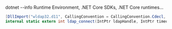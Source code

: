 dotnet --info
    Runtime Environment, .NET Core SDKs, .NET Core runtimes...

```csharp
[DllImport("wldap32.d11", CallingConvention = CallingConvention.Cdecl, EntryPoint = "ldap_ connect")]
internal static extern int ldap_connect(IntPtr ldapHandle, IntPtr timeout);
```
